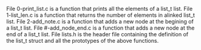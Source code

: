 File 0-print_list.c is a function that prints all the elements of a list_t list.
File 1-list_len.c is a function that returns the number of elements in alinked list_t list.
File 2-add_note.c is a function that adds a new node at the begining of a list_t list.
File #-add_node_end.c is a function that adds a new node at the end of a list_t list.
File lists.h is the header file containing the definition of the list_t struct and all the prototypes of the above functions.
